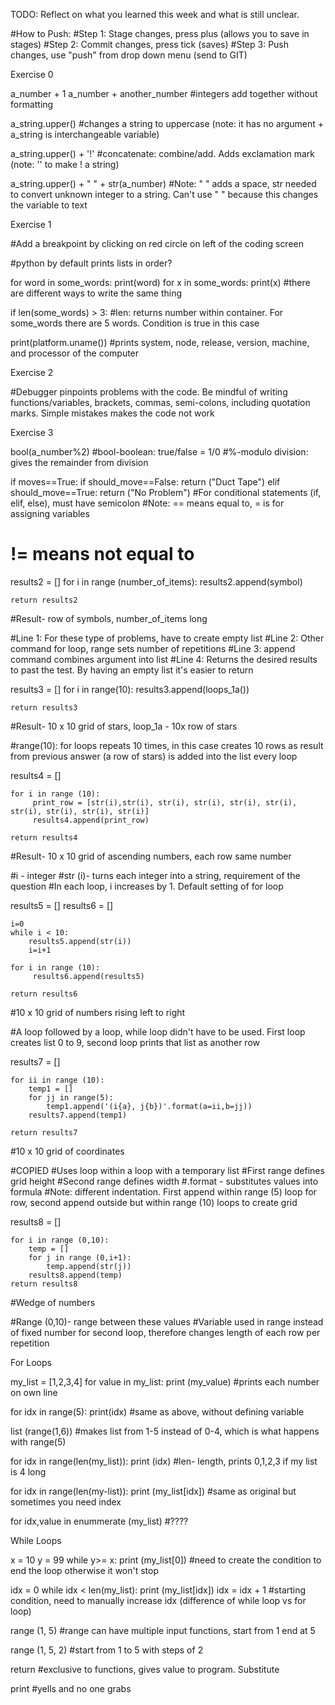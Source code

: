 TODO: Reflect on what you learned this week and what is still unclear.

#How to Push: 
#Step 1: Stage changes, press plus (allows you to save in stages)
#Step 2: Commit changes, press tick (saves)
#Step 3: Push changes, use "push" from drop down menu (send to GIT)



Exercise 0

a_number + 1
a_number + another_number
#integers add together without formatting

a_string.upper()
#changes a string to uppercase (note: it has no argument + a_string is interchangeable variable)

a_string.upper() + '!'
#concatenate: combine/add. Adds exclamation mark (note: '' to make ! a string)

a_string.upper() + " " + str(a_number)
#Note: " " adds a space, str needed to convert unknown integer to a string. Can't use " " because this changes the variable to text




Exercise 1

#Add a breakpoint by clicking on red circle on left of the coding screen

#python by default prints lists in order? 

for word in some_words:
    print(word) 
for x in some_words:
    print(x)
#there are different ways to write the same thing 

if len(some_words) > 3:
#len: returns number within container. For some_words there are 5 words. Condition is true in this case

print(platform.uname())
#prints system, node, release, version, machine, and processor of the computer




Exercise 2

#Debugger pinpoints problems with the code. Be mindful of writing functions/variables, brackets, commas, semi-colons, including quotation marks. Simple mistakes makes the code not work




Exercise 3

bool(a_number%2)
#bool-boolean: true/false = 1/0
#%-modulo division: gives the remainder from division

if moves==True:
        if should_move==False:
            return ("Duct Tape")
        elif should_move==True:
            return ("No Problem")
#For conditional statements (if, elif, else), must have semicolon
#Note: == means equal to, = is for assigning variables
#      != means not equal to

results2 = [] 
    for i in range (number_of_items):
        results2.append(symbol)

    return results2
#Result- row of symbols, number_of_items long

#Line 1: For these type of problems, have to create empty list
#Line 2: Other command for loop, range sets number of repetitions
#Line 3: append command combines argument into list
#Line 4: Returns the desired results to past the test. By having an empty list it's easier to return

results3 = []
    for i in range(10):
        results3.append(loops_1a())
    
    return results3
#Result- 10 x 10 grid of stars, loop_1a - 10x row of stars

#range(10): for loops repeats 10 times, in this case creates 10 rows as result from previous answer (a row of stars) is added into the list every loop

results4 = []

    for i in range (10):
         print_row = [str(i),str(i), str(i), str(i), str(i), str(i), str(i), str(i), str(i), str(i)]
         results4.append(print_row)

    return results4
#Result- 10 x 10 grid of ascending numbers, each row same number

#i - integer
#str (i)- turns each integer into a string, requirement of the question
#In each loop, i increases by 1. Default setting of for loop

results5 = []
    results6 = []

    i=0
    while i < 10:
        results5.append(str(i))
        i=i+1

    for i in range (10):
         results6.append(results5)
    
    return results6
#10 x 10 grid of numbers rising left to right

#A loop followed by a loop, while loop didn't have to be used. First loop creates list 0 to 9, second loop prints that list as another row

results7 = []

    for ii in range (10):
        temp1 = []
        for jj in range(5):
            temp1.append('(i{a}, j{b})'.format(a=ii,b=jj))
        results7.append(temp1)

    return results7
#10 x 10 grid of coordinates

#COPIED
#Uses loop within a loop with a temporary list
#First range defines grid height
#Second range defines width
#.format - substitutes values into formula
#Note: different indentation. First append within range (5) loop for row, second append outside but within range (10) loops to create grid

results8 = []

    for i in range (0,10):
        temp = []
        for j in range (0,i+1):
            temp.append(str(j))
        results8.append(temp)
    return results8
#Wedge of numbers

#Range (0,10)- range between these values
#Variable used in range instead of fixed number for second loop, therefore changes length of each row per repetition


For Loops

my_list = [1,2,3,4]
for value in my_list:
    print (my_value) 
#prints each number on own line

for idx in range(5):
    print(idx)
#same as above, without defining variable

list (range(1,6))
#makes list from 1-5 instead of 0-4, which is what happens with range(5)

for idx in range(len(my_list)):
    print (idx)
#len- length, prints 0,1,2,3 if my list is 4 long

for idx in range(len(my-list)):
    print (my_list[idx])
#same as original but sometimes you need index

for idx,value in enummerate (my_list) 
#????   



While Loops

x = 10
y = 99
while y>= x:
    print (my_list[0])
#need to create the condition to end the loop otherwise it won't stop

idx = 0 
while idx < len(my_list):
    print (my_list[idx])
    idx = idx + 1
#starting condition, need to manually increase idx (difference of while loop vs for loop)

range (1, 5)
#range can have multiple input functions, start from 1 end at 5

range (1, 5, 2)
#start  from 1 to 5 with steps of 2

return 
#exclusive to functions, gives value to program. Substitute 

print
#yells and no one grabs